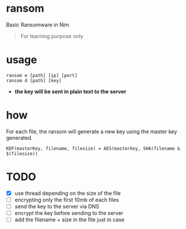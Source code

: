 # ransom
Basic Ransomware in Nim  
> For learning purpose only

# usage
```
ransom e [path] [ip] [port]
ransom d [path] [key]
```
- **the key will be sent in plain text to the server**

# how
For each file, the ransom will generate a new key using the master key generated.  
```
KDF(masterKey, filename, filesize) = AES(masterkey, SHA(filename & $(filesize))
```

# TODO
- [X] use thread depending on the size of the file
- [ ] encrypting only the first 10mb of each files
- [ ] send the key to the server via DNS
- [ ] encrypt the key before sending to the server
- [ ] add the filename + size in the file just in case
